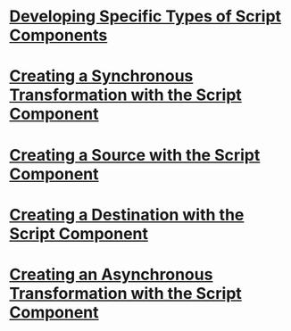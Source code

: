 # [Developing Specific Types of Script Components](developing-specific-types-of-script-components.md)
# [Creating a Synchronous Transformation with the Script Component](creating-a-synchronous-transformation-with-the-script-component.md)
# [Creating a Source with the Script Component](creating-a-source-with-the-script-component.md)
# [Creating a Destination with the Script Component](creating-a-destination-with-the-script-component.md)
# [Creating an Asynchronous Transformation with the Script Component](creating-an-asynchronous-transformation-with-the-script-component.md)
